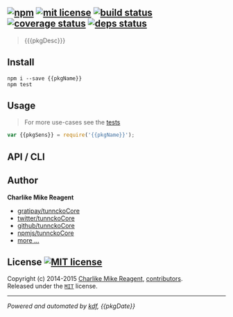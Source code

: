 ## [![npm][npmjs-img]][npmjs-url] [![mit license][license-img]][license-url] [![build status][travis-img]][travis-url] [![coverage status][coveralls-img]][coveralls-url] [![deps status][daviddm-img]][daviddm-url]

> {{{pkgDesc}}}

## Install
```
npm i --save {{pkgName}}
npm test
```


## Usage
> For more use-cases see the [tests](./test.js)

```js
var {{pkgSens}} = require('{{pkgName}}');
```


## API / CLI


## Author
**Charlike Mike Reagent**
+ [gratipay/tunnckoCore][author-gratipay]
+ [twitter/tunnckoCore][author-twitter]
+ [github/tunnckoCore][author-github]
+ [npmjs/tunnckoCore][author-npmjs]
+ [more ...][contrib-more]


## License [![MIT license][license-img]][license-url]
Copyright (c) 2014-2015 [Charlike Mike Reagent][contrib-more], [contributors][contrib-graf].  
Released under the [`MIT`][license-url] license.


[npmjs-url]: http://npm.im/{{pkgName}}
[npmjs-img]: https://img.shields.io/npm/v/{{pkgName}}.svg?style=flat&label={{pkgName}}

[coveralls-url]: https://coveralls.io/r/{{pkgOrgs}}/{{pkgName}}?branch=master
[coveralls-img]: https://img.shields.io/coveralls/{{pkgOrgs}}/{{pkgName}}.svg?style=flat

[license-url]: https://github.com/{{pkgOrgs}}/{{pkgName}}/blob/master/license.md
[license-img]: https://img.shields.io/badge/license-MIT-blue.svg?style=flat

[travis-url]: https://travis-ci.org/{{pkgOrgs}}/{{pkgName}}
[travis-img]: https://img.shields.io/travis/{{pkgOrgs}}/{{pkgName}}.svg?style=flat

[daviddm-url]: https://david-dm.org/{{pkgOrgs}}/{{pkgName}}
[daviddm-img]: https://img.shields.io/david/{{pkgOrgs}}/{{pkgName}}.svg?style=flat

[author-gratipay]: https://gratipay.com/tunnckoCore
[author-twitter]: https://twitter.com/tunnckoCore
[author-github]: https://github.com/tunnckoCore
[author-npmjs]: https://npmjs.org/~tunnckocore

[contrib-more]: http://j.mp/1stW47C
[contrib-graf]: https://github.com/{{pkgOrgs}}/{{pkgName}}/graphs/contributors

***

_Powered and automated by [kdf](https://github.com/tunnckoCore), {{pkgDate}}_